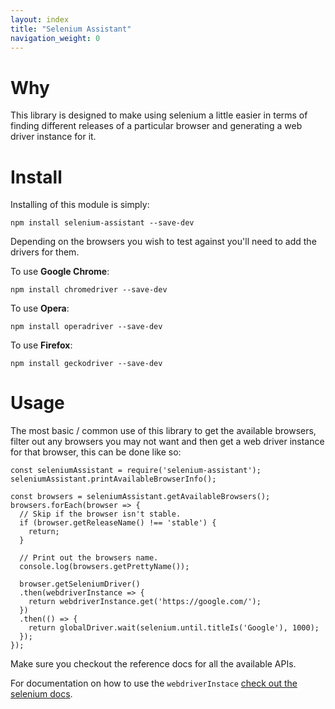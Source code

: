 ```yaml
---
layout: index
title: "Selenium Assistant"
navigation_weight: 0
---
```

# Why

This library is designed to make using selenium a little easier in terms
of finding different releases of a particular browser and
generating a web driver instance for it.

# Install

Installing of this module is simply:

    npm install selenium-assistant --save-dev

Depending on the browsers you wish to test against you'll need to add
the drivers for them.

To use **Google Chrome**:

    npm install chromedriver --save-dev

To use **Opera**:

    npm install operadriver --save-dev

To use **Firefox**:

    npm install geckodriver --save-dev

# Usage

The most basic / common use of this library to get the available browsers,
filter out any browsers you may not want and then get a web driver instance
for that browser, this can be done like so:

    const seleniumAssistant = require('selenium-assistant');
    seleniumAssistant.printAvailableBrowserInfo();

    const browsers = seleniumAssistant.getAvailableBrowsers();
    browsers.forEach(browser => {
      // Skip if the browser isn't stable.
      if (browser.getReleaseName() !== 'stable') {
        return;
      }

      // Print out the browsers name.
      console.log(browsers.getPrettyName());

      browser.getSeleniumDriver()
      .then(webdriverInstance => {
        return webdriverInstance.get('https://google.com/');
      })
      .then(() => {
        return globalDriver.wait(selenium.until.titleIs('Google'), 1000);
      });
    });

Make sure you checkout the reference docs for all the available APIs.

For documentation on how to use the `webdriverInstace` [check out the
selenium docs](http://seleniumhq.github.io/selenium/docs/api/javascript/).

